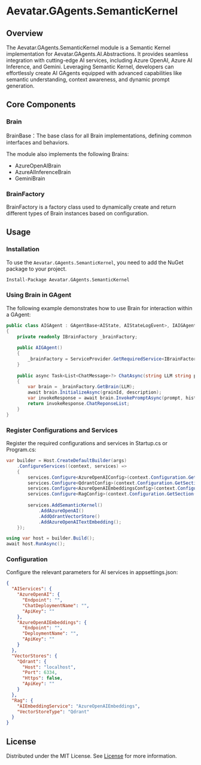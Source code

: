 # Aevatar.GAgents.SemanticKernel

## Overview
The Aevatar.GAgents.SemanticKernel module is a Semantic Kernel implementation for Aevatar.GAgents.AI.Abstractions. 
It provides seamless integration with cutting-edge AI services, including Azure OpenAI, Azure AI Inference, 
and Gemini. Leveraging Semantic Kernel, developers can effortlessly create AI GAgents equipped with advanced 
capabilities like semantic understanding, context awareness, and dynamic prompt generation.

## Core Components
### Brain
BrainBase：The base class for all Brain implementations, defining common interfaces and behaviors.

The module also implements the following Brains:
- AzureOpenAIBrain
- AzureAIInferenceBrain
- GeminiBrain

### BrainFactory
BrainFactory is a factory class used to dynamically create and return different types of Brain instances based on configuration.

## Usage

### Installation
To use the `Aevatar.GAgents.SemanticKernel`, you need to add the NuGet package to your project.

```bash
Install-Package Aevatar.GAgents.SemanticKernel
```

### Using Brain in GAgent
The following example demonstrates how to use Brain for interaction within a GAgent:

```csharp
public class AIGAgent : GAgentBase<AIState, AIStateLogEvent>, IAIGAgent
{
    private readonly IBrainFactory _brainFactory;
   
    public AIGAgent()
    {
        _brainFactory = ServiceProvider.GetRequiredService<IBrainFactory>();
    }
   
    public async Task<List<ChatMessage>?> ChatAsync(string LLM string prompt, List<ChatMessage>? history = null)
    {
        var brain = _brainFactory.GetBrain(LLM);
        await brain.InitializeAsync(grainId, description);
        var invokeResponse = await brain.InvokePromptAsync(prompt, history, false);
        return invokeResponse.ChatReponseList;
    }
}
```

### Register Configurations and Services
Register the required configurations and services in Startup.cs or Program.cs:

```csharp
var builder = Host.CreateDefaultBuilder(args)
    .ConfigureServices((context, services) =>
    {
        services.Configure<AzureOpenAIConfig>(context.Configuration.GetSection("AIServices:AzureOpenAI"));
        services.Configure<QdrantConfig>(context.Configuration.GetSection("VectorStores:Qdrant"));
        services.Configure<AzureOpenAIEmbeddingsConfig>(context.Configuration.GetSection("AIServices:AzureOpenAIEmbeddings"));
        services.Configure<RagConfig>(context.Configuration.GetSection("Rag"));
        
        services.AddSemanticKernel()
            .AddAzureOpenAI()
            .AddQdrantVectorStore()
            .AddAzureOpenAITextEmbedding();
    });

using var host = builder.Build();
await host.RunAsync();
```

### Configuration
Configure the relevant parameters for AI services in appsettings.json:

```json
{
  "AIServices": {
    "AzureOpenAI": {
      "Endpoint": "",
      "ChatDeploymentName": "",
      "ApiKey": ""
    },
    "AzureOpenAIEmbeddings": {
      "Endpoint": "",
      "DeploymentName": "",
      "ApiKey": ""
    }
  },
  "VectorStores": {
    "Qdrant": {
      "Host": "localhost",
      "Port": 6334,
      "Https": false,
      "ApiKey": ""
    }
  },
  "Rag": {
    "AIEmbeddingService": "AzureOpenAIEmbeddings",
    "VectorStoreType": "Qdrant"
  }
}
```

## License

Distributed under the MIT License. See [License](../../LICENSE) for more information.




